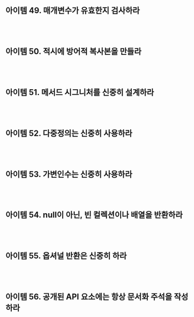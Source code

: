 ## 아이템 49. 매개변수가 유효한지 검사하라

<br></br>
## 아이템 50. 적시에 방어적 복사본을 만들라

<br></br>
## 아이템 51. 메서드 시그니처를 신중히 설계하라

<br></br>
## 아이템 52. 다중정의는 신중히 사용하라

<br></br>
## 아이템 53. 가변인수는 신중히 사용하라

<br></br>
## 아이템 54. null이 아닌, 빈 컬렉션이나 배열을 반환하라

<br></br>
## 아이템 55. 옵셔널 반환은 신중히 하라

<br></br>
## 아이템 56. 공개된 API 요소에는 항상 문서화 주석을 작성하라
